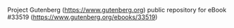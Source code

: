 Project Gutenberg (https://www.gutenberg.org) public repository for eBook #33519 (https://www.gutenberg.org/ebooks/33519)
